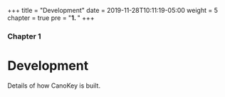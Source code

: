 +++
title = "Development"
date = 2019-11-28T10:11:19-05:00
weight = 5
chapter = true
pre = "<b>1. </b>"
+++

### Chapter 1

# Development

Details of how CanoKey is built.